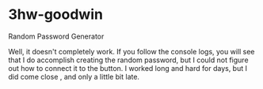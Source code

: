 # 3hw-goodwin
Random Password Generator

Well, it doesn't completely work. If you follow the console logs, you will see that I do accomplish creating the random password, but I could not figure out how to connect it to the button. I worked long and hard for days, but I did come close , and only a little bit late.
